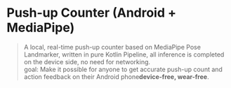 # Push-up Counter (Android + MediaPipe)

> A local, real-time push-up counter based on MediaPipe Pose Landmarker, written in pure Kotlin
> Pipeline, all inference is completed on the device side, no need for networking.  
> goal: Make it possible for anyone to get accurate push-up count and action feedback on their
> Android phone**device-free, wear-free**.
 